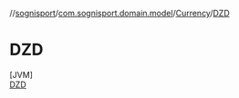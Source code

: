 //[sognisport](../../../../index.md)/[com.sognisport.domain.model](../../index.md)/[Currency](../index.md)/[DZD](index.md)

# DZD

[JVM]\
[DZD](index.md)
